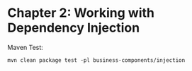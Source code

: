 # Chapter 2: Working with Dependency Injection
Maven Test:

```shell
mvn clean package test -pl business-components/injection
```
 